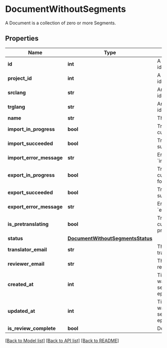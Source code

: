 # DocumentWithoutSegments

A Document is a collection of zero or more Segments. 
## Properties
Name | Type | Description | Notes
------------ | ------------- | ------------- | -------------
**id** | **int** | A unique number identifying the Document. | [optional] 
**project_id** | **int** | A unique number identifying the Project. | [optional] 
**srclang** | **str** | An ISO 639-1 language identifier. | [optional] 
**trglang** | **str** | An ISO 639-1 language identifier. | [optional] 
**name** | **str** | The document name. | [optional] 
**import_in_progress** | **bool** | True if the document is currently being imported | [optional] 
**import_succeeded** | **bool** | True if the import process succeeded. | [optional] 
**import_error_message** | **str** | Error message if &#x60;import_succeeded&#x3D;false&#x60; | [optional] 
**export_in_progress** | **bool** | True if the document is currently being exported for download | [optional] 
**export_succeeded** | **bool** | True if the export process succeeded. | [optional] 
**export_error_message** | **str** | Error message if &#x60;export_succeeded&#x3D;false&#x60; | [optional] 
**is_pretranslating** | **bool** | True if the document is currently being pretranslated. | [optional] 
**status** | [**DocumentWithoutSegmentsStatus**](DocumentWithoutSegmentsStatus.md) |  | [optional] 
**translator_email** | **str** | The email of the assigned translator. | [optional] 
**reviewer_email** | **str** | The email of the assigned reviewer. | [optional] 
**created_at** | **int** | Time at which the object was created. Measured in seconds since the Unix epoch. | [optional] 
**updated_at** | **int** | Time at which the object was created. Measured in seconds since the Unix epoch. | [optional] 
**is_review_complete** | **bool** | Document review status. | [optional] 

[[Back to Model list]](../README.md#documentation-for-models) [[Back to API list]](../README.md#documentation-for-api-endpoints) [[Back to README]](../README.md)



